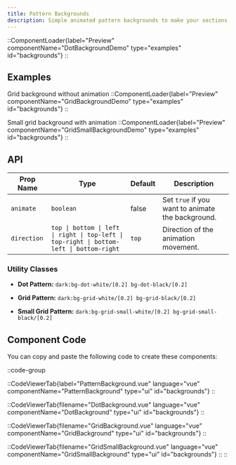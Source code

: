 ```yaml
---
title: Pattern Backgrounds
description: Simple animated pattern backgrounds to make your sections stand out.
---
```


::ComponentLoader{label="Preview" componentName="DotBackgroundDemo" type="examples" id="backgrounds"}
::

## Examples

Grid background without animation
::ComponentLoader{label="Preview" componentName="GridBackgroundDemo" type="examples" id="backgrounds"}
::

Small grid background with animation
::ComponentLoader{label="Preview" componentName="GridSmallBackgroundDemo" type="examples" id="backgrounds"}
::

## API

| Prop Name   | Type                                                                                     | Default | Description                                       |
| ----------- | ---------------------------------------------------------------------------------------- | ------- | ------------------------------------------------- |
| `animate`   | `boolean`                                                                                | false   | Set `true` if you want to animate the background. |
| `direction` | `top \| bottom \| left \| right \| top-left \| top-right \| bottom-left \| bottom-right` | `top`   | Direction of the animation movement.              |

### Utility Classes

- **Dot Pattern:** `dark:bg-dot-white/[0.2] bg-dot-black/[0.2]`

- **Grid Pattern:** `dark:bg-grid-white/[0.2] bg-grid-black/[0.2]`

- **Small Grid Pattern:** `dark:bg-grid-small-white/[0.2] bg-grid-small-black/[0.2]`

## Component Code

You can copy and paste the following code to create these components:

::code-group

::CodeViewerTab{label="PatternBackground.vue" language="vue" componentName="PatternBackground" type="ui" id="backgrounds"}
::

::CodeViewerTab{filename="DotBackground.vue" language="vue" componentName="DotBackground" type="ui" id="backgrounds"}
::

::CodeViewerTab{filename="GridBackground.vue" language="vue" componentName="GridBackground" type="ui" id="backgrounds"}
::

::CodeViewerTab{filename="GridSmallBackground.vue" language="vue" componentName="GridSmallBackground" type="ui" id="backgrounds"}
::
::
